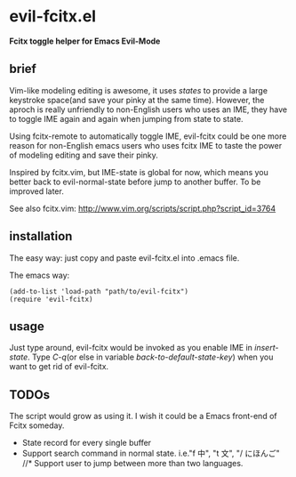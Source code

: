 # evil-fcitx.el
**Fcitx toggle helper for Emacs Evil-Mode**

## brief

Vim-like modeling editing is awesome, it uses *states* to provide a large keystroke space(and save your pinky at the same time). However, the aproch is really unfriendly to non-English users who uses an IME, they have to toggle IME again and again when jumping from state to state.

Using fcitx-remote to automatically toggle IME, evil-fcitx could be one more reason for non-English emacs users who uses fcitx IME to taste the power of modeling editing and save their pinky.

Inspired by fcitx.vim, but IME-state is global for now, which means you better back to evil-normal-state before jump to another buffer. To be improved later.

See also fcitx.vim: http://www.vim.org/scripts/script.php?script_id=3764

## installation

The easy way: just copy and paste evil-fcitx.el into .emacs file.

The emacs way: 
~~~
(add-to-list 'load-path "path/to/evil-fcitx")
(require 'evil-fcitx)
~~~

## usage

Just type around, evil-fcitx would be invoked as you enable IME in *insert-state*. Type *C-q*(or else in variable *back-to-default-state-key*) when you want to get rid of evil-fcitx.

## TODOs

The script would grow as using it. I wish it could be a Emacs front-end of Fcitx someday.

* State record for every single buffer
* Support search command in normal state. i.e."f 中", "t 文", "/ にほんご"
//* Support user to jump between more than two languages.